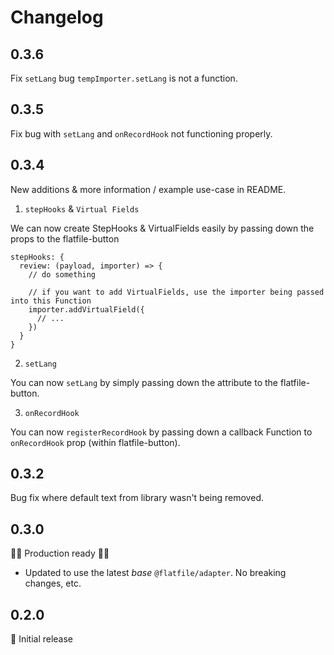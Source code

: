 # Changelog

## 0.3.6

Fix `setLang` bug `tempImporter.setLang` is not a function.

## 0.3.5

Fix bug with `setLang` and `onRecordHook` not functioning properly.

## 0.3.4

New additions & more information / example use-case in README.

1. `stepHooks` & `Virtual Fields`

We can now create StepHooks & VirtualFields easily by passing down the props to the flatfile-button

```
stepHooks: {
  review: (payload, importer) => {
    // do something

    // if you want to add VirtualFields, use the importer being passed into this Function
    importer.addVirtualField({
      // ...
    })
  }
}
```

2. `setLang`

You can now `setLang` by simply passing down the attribute to the flatfile-button. 

3. `onRecordHook`

You can now `registerRecordHook` by passing down a callback Function to `onRecordHook` prop (within flatfile-button).

## 0.3.2

Bug fix where default text from library wasn't being removed.

## 0.3.0

🚀🚀 Production ready 🚀🚀

- Updated to use the latest _base_ `@flatfile/adapter`. No breaking changes, etc.

## 0.2.0

🚀 Initial release
